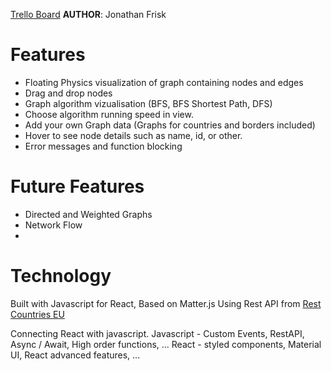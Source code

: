 [Trello Board](https://trello.com/invite/b/nTdCSzca/2ed317b06b6af6adfd57a4de4342c337/graph-traversal-visualizer)
**AUTHOR**: Jonathan Frisk

# Features
- Floating Physics visualization of graph containing nodes and edges
- Drag and drop nodes
- Graph algorithm vizualisation (BFS, BFS Shortest Path, DFS)
- Choose algorithm running speed in view.
- Add your own Graph data (Graphs for countries and borders included)
- Hover to see node details such as name, id, or other.
- Error messages and function blocking

# Future Features
- Directed and Weighted Graphs
- Network Flow
- 


# Technology
Built with Javascript for React, Based on Matter.js
Using Rest API from [Rest Countries EU](https://restcountries.eu/#api-endpoints-all)

Connecting React with javascript.
Javascript - Custom Events, RestAPI, Async / Await, High order functions, ...
React - styled components, Material UI, React advanced features, ...
